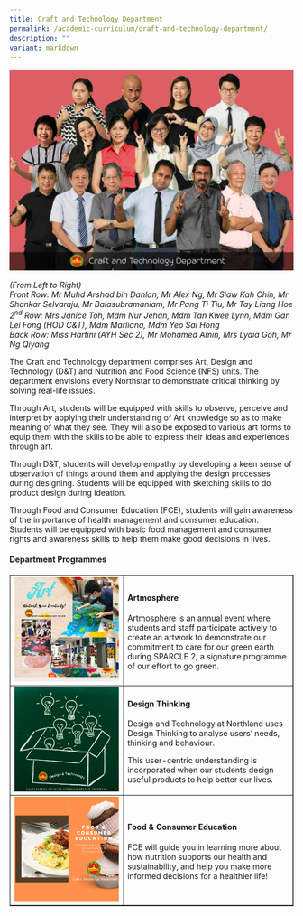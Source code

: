 ```yaml
---
title: Craft and Technology Department
permalink: /academic-curriculum/craft-and-technology-department/
description: ""
variant: markdown
---
```

![](/images/WhatsApp_Image_2024_11_04_at_8_25_54_AM__3_.jpg)
<p><em>(From Left to Right)<br>Front Row: Mr Muhd Arshad bin Dahlan, Mr Alex Ng, Mr Siaw Kah Chin, Mr Shankar Selvaraju, Mr Balasubramaniam, Mr Pang Ti Tiu, Mr Tay Liang Hoe<br>2<sup>nd</sup>&nbsp;Row: Mrs Janice Toh, Mdm Nur Jehan, Mdm Tan Kwee Lynn, Mdm Gan Lei Fong (HOD C&amp;T), Mdm Marliana, Mdm Yeo Sai Hong<br>Back Row: Miss Hartini (AYH Sec 2), Mr Mohamed Amin, Mrs Lydia Goh, Mr Ng Qiyang&nbsp;</em></p>
<p>The Craft and Technology department comprises Art, Design and Technology (D&amp;T) and Nutrition and Food Science (NFS) units. The department envisions every Northstar to demonstrate critical thinking by solving real-life issues.</p>
<p>Through Art, students will be equipped with skills to observe, perceive and interpret by applying their understanding of Art knowledge so as to make meaning of what they see. They will also be exposed to various art forms to equip them with the skills to be able to express their ideas and experiences through art.</p>
<p>Through D&amp;T, students will develop empathy by developing a keen sense of observation of things around them and applying the design processes during designing. Students will be equipped with sketching skills to do product design during ideation.</p>
<p>Through Food and Consumer Education (FCE), students will gain awareness of the importance of health management and consumer education. Students will be equipped with basic food management and consumer rights and awareness skills to help them make good decisions in lives.</p>
<h4><strong>Department Programmes</strong></h4>
<table style="border-collapse: collapse; width: 100%;" border="1">
<tbody>
<tr>
<td style="width: 40%;"><img src="/images/ctd2.png"></td>
<td style="width: 60%;">
<h4><strong>Artmosphere</strong></h4>
<p>Artmosphere is an annual event where students and staff participate actively to  create an artwork to demonstrate our commitment to care for our green earth during SPARCLE 2, a signature programme of our effort to go green.</p>
</td>
</tr>
<tr>
<td style="width: 40%;"><img src="/images/ctd3.png"></td>
<td style="width: 60%;">
<h4><strong>Design Thinking </strong></h4>
<p>Design and Technology at Northland uses Design Thinking to analyse users’ needs, thinking and behaviour.</p>
<p>This user-centric understanding is incorporated when our students design useful products to help better our lives.</p>
</td>
</tr>
<tr>
<td style="width: 40%;"><img src="/images/ctd4.png"></td>
<td style="width: 60%;">
<h4><strong>Food &amp; Consumer Education</strong></h4>
<p>FCE will guide you in learning more about how nutrition supports our health and sustainability, and help you make more informed decisions for a healthier life!</p>
</td>
</tr>
</tbody>
</table>